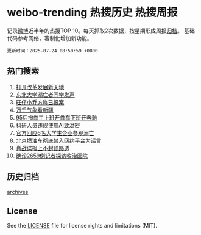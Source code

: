 # weibo-trending 热搜历史 热搜周报

记录[微博](https://www.weibo.com)近半年的热搜TOP 10。每天抓取2次数据，按星期形成周报[归档](archives)。
基础代码参考网络，客制化增加新功能。

`更新时间：2025-07-24 08:50:59 +0800`

## 热门搜索

1. [打开改革发展新天地](https://m.weibo.cn/search?containerid=100103type%3D1%26t%3D10%26q%3D%23%E6%89%93%E5%BC%80%E6%94%B9%E9%9D%A9%E5%8F%91%E5%B1%95%E6%96%B0%E5%A4%A9%E5%9C%B0%23&stream_entry_id=51&isnewpage=1&extparam=seat%3D1%26cate%3D10103%26q%3D%2523%25E6%2589%2593%25E5%25BC%2580%25E6%2594%25B9%25E9%259D%25A9%25E5%258F%2591%25E5%25B1%2595%25E6%2596%25B0%25E5%25A4%25A9%25E5%259C%25B0%2523%26dgr%3D0%26pos%3D0%26stream_entry_id%3D51%26c_type%3D51%26filter_type%3Drealtimehot%26display_time%3D1753318257%26pre_seqid%3D1753318257733010863506)
1. [东北大学溺亡者同学发声](https://m.weibo.cn/search?containerid=100103type%3D1%26t%3D10%26q%3D%23%E4%B8%9C%E5%8C%97%E5%A4%A7%E5%AD%A6%E6%BA%BA%E4%BA%A1%E8%80%85%E5%90%8C%E5%AD%A6%E5%8F%91%E5%A3%B0%23&stream_entry_id=31&isnewpage=1&extparam=seat%3D1%26q%3D%2523%25E4%25B8%259C%25E5%258C%2597%25E5%25A4%25A7%25E5%25AD%25A6%25E6%25BA%25BA%25E4%25BA%25A1%25E8%2580%2585%25E5%2590%258C%25E5%25AD%25A6%25E5%258F%2591%25E5%25A3%25B0%2523%26flag%3D1%26pos%3D0%26c_type%3D31%26cate%3D5001%26band_rank%3D1%26filter_type%3Drealtimehot%26stream_entry_id%3D31%26realpos%3D1%26lcate%3D5001%26dgr%3D0%26display_time%3D1753318257%26pre_seqid%3D1753318257733010863506)
1. [旺仔小乔方称已报案](https://m.weibo.cn/search?containerid=100103type%3D1%26t%3D10%26q%3D%23%E6%97%BA%E4%BB%94%E5%B0%8F%E4%B9%94%E6%96%B9%E7%A7%B0%E5%B7%B2%E6%8A%A5%E6%A1%88%23&stream_entry_id=31&isnewpage=1&extparam=seat%3D1%26q%3D%2523%25E6%2597%25BA%25E4%25BB%2594%25E5%25B0%258F%25E4%25B9%2594%25E6%2596%25B9%25E7%25A7%25B0%25E5%25B7%25B2%25E6%258A%25A5%25E6%25A1%2588%2523%26flag%3D0%26pos%3D1%26c_type%3D31%26cate%3D5001%26band_rank%3D2%26filter_type%3Drealtimehot%26stream_entry_id%3D31%26realpos%3D2%26lcate%3D5001%26dgr%3D0%26display_time%3D1753318257%26pre_seqid%3D1753318257733010863506)
1. [万千气象看新疆](https://m.weibo.cn/search?containerid=100103type%3D1%26t%3D10%26q%3D%23%E4%B8%87%E5%8D%83%E6%B0%94%E8%B1%A1%E7%9C%8B%E6%96%B0%E7%96%86%23&stream_entry_id=31&isnewpage=1&extparam=seat%3D1%26q%3D%2523%25E4%25B8%2587%25E5%258D%2583%25E6%25B0%2594%25E8%25B1%25A1%25E7%259C%258B%25E6%2596%25B0%25E7%2596%2586%2523%26flag%3D0%26pos%3D2%26c_type%3D31%26cate%3D5001%26band_rank%3D3%26filter_type%3Drealtimehot%26stream_entry_id%3D31%26realpos%3D3%26lcate%3D5001%26dgr%3D0%26display_time%3D1753318257%26pre_seqid%3D1753318257733010863506)
1. [95后掏粪工上班开粪车下班开奔驰](https://m.weibo.cn/search?containerid=100103type%3D1%26t%3D10%26q%3D%2395%E5%90%8E%E6%8E%8F%E7%B2%AA%E5%B7%A5%E4%B8%8A%E7%8F%AD%E5%BC%80%E7%B2%AA%E8%BD%A6%E4%B8%8B%E7%8F%AD%E5%BC%80%E5%A5%94%E9%A9%B0%23&stream_entry_id=31&isnewpage=1&extparam=seat%3D1%26q%3D%252395%25E5%2590%258E%25E6%258E%258F%25E7%25B2%25AA%25E5%25B7%25A5%25E4%25B8%258A%25E7%258F%25AD%25E5%25BC%2580%25E7%25B2%25AA%25E8%25BD%25A6%25E4%25B8%258B%25E7%258F%25AD%25E5%25BC%2580%25E5%25A5%2594%25E9%25A9%25B0%2523%26flag%3D0%26pos%3D3%26c_type%3D31%26cate%3D5001%26band_rank%3D4%26filter_type%3Drealtimehot%26stream_entry_id%3D31%26realpos%3D4%26lcate%3D5001%26dgr%3D0%26display_time%3D1753318257%26pre_seqid%3D1753318257733010863506)
1. [科研人员违规使用AI致泄密](https://m.weibo.cn/search?containerid=100103type%3D1%26t%3D10%26q%3D%23%E7%A7%91%E7%A0%94%E4%BA%BA%E5%91%98%E8%BF%9D%E8%A7%84%E4%BD%BF%E7%94%A8AI%E8%87%B4%E6%B3%84%E5%AF%86%23&stream_entry_id=31&isnewpage=1&extparam=seat%3D1%26q%3D%2523%25E7%25A7%2591%25E7%25A0%2594%25E4%25BA%25BA%25E5%2591%2598%25E8%25BF%259D%25E8%25A7%2584%25E4%25BD%25BF%25E7%2594%25A8AI%25E8%2587%25B4%25E6%25B3%2584%25E5%25AF%2586%2523%26flag%3D1%26pos%3D4%26c_type%3D31%26cate%3D5001%26band_rank%3D5%26filter_type%3Drealtimehot%26stream_entry_id%3D31%26realpos%3D5%26lcate%3D5001%26dgr%3D0%26display_time%3D1753318257%26pre_seqid%3D1753318257733010863506)
1. [官方回应6名大学生企业参观溺亡](https://m.weibo.cn/search?containerid=100103type%3D1%26t%3D10%26q%3D%23%E5%AE%98%E6%96%B9%E5%9B%9E%E5%BA%946%E5%90%8D%E5%A4%A7%E5%AD%A6%E7%94%9F%E4%BC%81%E4%B8%9A%E5%8F%82%E8%A7%82%E6%BA%BA%E4%BA%A1%23&stream_entry_id=31&isnewpage=1&extparam=seat%3D1%26q%3D%2523%25E5%25AE%2598%25E6%2596%25B9%25E5%259B%259E%25E5%25BA%25946%25E5%2590%258D%25E5%25A4%25A7%25E5%25AD%25A6%25E7%2594%259F%25E4%25BC%2581%25E4%25B8%259A%25E5%258F%2582%25E8%25A7%2582%25E6%25BA%25BA%25E4%25BA%25A1%2523%26flag%3D2%26pos%3D5%26c_type%3D31%26cate%3D5001%26band_rank%3D6%26filter_type%3Drealtimehot%26stream_entry_id%3D31%26realpos%3D6%26lcate%3D5001%26dgr%3D0%26display_time%3D1753318257%26pre_seqid%3D1753318257733010863506)
1. [北京燃油车彻底禁入网约平台为谣言](https://m.weibo.cn/search?containerid=100103type%3D1%26t%3D10%26q%3D%23%E5%8C%97%E4%BA%AC%E7%87%83%E6%B2%B9%E8%BD%A6%E5%BD%BB%E5%BA%95%E7%A6%81%E5%85%A5%E7%BD%91%E7%BA%A6%E5%B9%B3%E5%8F%B0%E4%B8%BA%E8%B0%A3%E8%A8%80%23&stream_entry_id=31&isnewpage=1&extparam=seat%3D1%26q%3D%2523%25E5%258C%2597%25E4%25BA%25AC%25E7%2587%2583%25E6%25B2%25B9%25E8%25BD%25A6%25E5%25BD%25BB%25E5%25BA%2595%25E7%25A6%2581%25E5%2585%25A5%25E7%25BD%2591%25E7%25BA%25A6%25E5%25B9%25B3%25E5%258F%25B0%25E4%25B8%25BA%25E8%25B0%25A3%25E8%25A8%2580%2523%26dgr%3D0%26pos%3D6%26adid%3D294632%26c_type%3D31%26cate%3D5001%26band_rank%3D7%26stream_entry_id%3D31%26lcate%3D5001%26is_ad_pos%3D1%26filter_type%3Drealtimehot%26display_time%3D1753318257%26pre_seqid%3D1753318257733010863506)
1. [肖战谍报上不封顶路透](https://m.weibo.cn/search?containerid=100103type%3D1%26t%3D10%26q%3D%E8%82%96%E6%88%98%E8%B0%8D%E6%8A%A5%E4%B8%8A%E4%B8%8D%E5%B0%81%E9%A1%B6%E8%B7%AF%E9%80%8F&stream_entry_id=31&isnewpage=1&extparam=seat%3D1%26q%3D%25E8%2582%2596%25E6%2588%2598%25E8%25B0%258D%25E6%258A%25A5%25E4%25B8%258A%25E4%25B8%258D%25E5%25B0%2581%25E9%25A1%25B6%25E8%25B7%25AF%25E9%2580%258F%26flag%3D1%26pos%3D7%26c_type%3D31%26cate%3D5001%26band_rank%3D7%26filter_type%3Drealtimehot%26stream_entry_id%3D31%26realpos%3D7%26lcate%3D5001%26dgr%3D0%26display_time%3D1753318257%26pre_seqid%3D1753318257733010863506)
1. [确诊2659例记者探访收治医院](https://m.weibo.cn/search?containerid=100103type%3D1%26t%3D10%26q%3D%23%E7%A1%AE%E8%AF%8A2659%E4%BE%8B%E8%AE%B0%E8%80%85%E6%8E%A2%E8%AE%BF%E6%94%B6%E6%B2%BB%E5%8C%BB%E9%99%A2%23&stream_entry_id=31&isnewpage=1&extparam=seat%3D1%26q%3D%2523%25E7%25A1%25AE%25E8%25AF%258A2659%25E4%25BE%258B%25E8%25AE%25B0%25E8%2580%2585%25E6%258E%25A2%25E8%25AE%25BF%25E6%2594%25B6%25E6%25B2%25BB%25E5%258C%25BB%25E9%2599%25A2%2523%26flag%3D0%26pos%3D8%26c_type%3D31%26cate%3D5001%26band_rank%3D8%26filter_type%3Drealtimehot%26stream_entry_id%3D31%26realpos%3D8%26lcate%3D5001%26dgr%3D0%26display_time%3D1753318257%26pre_seqid%3D1753318257733010863506)


## 历史归档

[archives](archives)

## License

See the [LICENSE](LICENSE) file for license rights and limitations (MIT).
